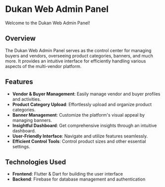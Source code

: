 # Dukan Web Admin Panel

Welcome to the Dukan Web Admin Panel!

## Overview

The Dukan Web Admin Panel serves as the control center for managing buyers and vendors, overseeing product categories, banners, and much more. It provides an intuitive interface for efficiently handling various aspects of the multi-vendor platform.

## Features

- **Vendor & Buyer Management**: Easily manage vendor and buyer profiles and activities.
- **Product Category Upload**: Effortlessly upload and organize product categories.
- **Banner Management**: Customize the platform's visual appeal by managing banners.
- **Insightful Dashboard**: Get comprehensive insights through an intuitive dashboard.
- **User-Friendly Interface**: Navigate and utilize features seamlessly.
- **Efficient Control Tools**: Control product sizes and other essential settings.

## Technologies Used

- **Frontend**: Flutter & Dart for building the user interface
- **Backend**: Firebase for database management and authentication
